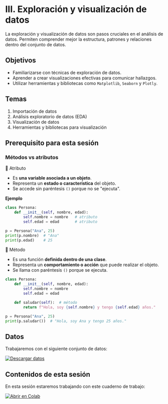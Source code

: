 # III. Exploración y visualización de datos

La exploración y visualización de datos son pasos cruciales en el análisis de datos. Permiten comprender mejor la estructura, patrones y relaciones dentro del conjunto de datos.

## Objetivos

- Familiarizarse con técnicas de exploración de datos.
- Aprender a crear visualizaciones efectivas para comunicar hallazgos.
- Utilizar herramientas y bibliotecas como `Matplotlib`, `Seaborn` y `Plotly`.

## Temas

1. Importación de datos
2. Análisis exploratorio de datos (EDA)
3. Visualización de datos
4. Herramientas y bibliotecas para visualización

## Prerequisito para esta sesión

### Métodos vs atributos

🔹 Atributo

- Es **una variable asociada a un objeto**.
- Representa un **estado o característica** del objeto.
- Se accede sin paréntesis `()` porque no se "ejecuta".

**Ejemplo**

```python
class Persona:
    def __init__(self, nombre, edad):
        self.nombre = nombre   # atributo
        self.edad = edad       # atributo

p = Persona("Ana", 25)
print(p.nombre)  # "Ana"
print(p.edad)    # 25
```

🔹 Método

- Es una función **definida dentro de una clase**.
- Representa un **comportamiento o acción** que puede realizar el objeto.
- Se llama con paréntesis `()` porque se ejecuta.

```python
class Persona:
    def __init__(self, nombre, edad):
        self.nombre = nombre
        self.edad = edad

    def saludar(self):  # método
        return f"Hola, soy {self.nombre} y tengo {self.edad} años."

p = Persona("Ana", 25)
print(p.saludar())  # "Hola, soy Ana y tengo 25 años."
```

## Datos

Trabajaremos con el siguiente conjunto de datos:

[![Descargar datos](https://img.shields.io/badge/descargar-datos-yellow)](../datos/iris.csv)

## Contenidos de esta sesión

En esta sesión estaremos trabajando con este cuaderno de trabajo:

[![Abrir en Colab](https://colab.research.google.com/assets/colab-badge.svg)](https://colab.research.google.com/github/patymunoz/curso-machine-learning-python/blob/main/notebooks/exploracion-visualizacion.ipynb)
